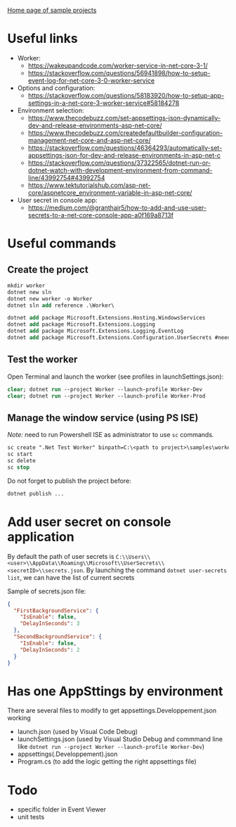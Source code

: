 [Home page of sample projects](..)

# Useful links

* Worker:
  - https://wakeupandcode.com/worker-service-in-net-core-3-1/
  - https://stackoverflow.com/questions/56941898/how-to-setup-event-log-for-net-core-3-0-worker-service
* Options and configuration: 
  - https://stackoverflow.com/questions/58183920/how-to-setup-app-settings-in-a-net-core-3-worker-service#58184278
* Environment selection:
  - https://www.thecodebuzz.com/set-appsettings-json-dynamically-dev-and-release-environments-asp-net-core/
  - https://www.thecodebuzz.com/createdefaultbuilder-configuration-management-net-core-and-asp-net-core/
  - https://stackoverflow.com/questions/46364293/automatically-set-appsettings-json-for-dev-and-release-environments-in-asp-net-c
  - https://stackoverflow.com/questions/37322565/dotnet-run-or-dotnet-watch-with-development-environment-from-command-line/43992754#43992754
  - https://www.tektutorialshub.com/asp-net-core/aspnetcore_environment-variable-in-asp-net-core/
* User secret in console app:
  - https://medium.com/@granthair5/how-to-add-and-use-user-secrets-to-a-net-core-console-app-a0f169a8713f

# Useful commands

  ## Create the project

```ps
mkdir worker
dotnet new sln
dotnet new worker -o Worker
dotnet sln add reference .\Worker\

dotnet add package Microsoft.Extensions.Hosting.WindowsServices
dotnet add package Microsoft.Extensions.Logging
dotnet add package Microsoft.Extensions.Logging.EventLog
dotnet add package Microsoft.Extensions.Configuration.UserSecrets #needed if using user secrets on console
```

  ## Test the worker

Open Terminal and launch the worker (see profiles in launchSettings.json):
```ps
clear; dotnet run --project Worker --launch-profile Worker-Dev
clear; dotnet run --project Worker --launch-profile Worker-Prod
```

  ## Manage the window service (using PS ISE)

*Note:* need to run Powershell ISE as administrator to use ```sc``` commands.

```ps
sc create ".Net Test Worker" binpath=C:\<path to project>\samples\worker\Worker\bin\Debug\net5.0\publish\Worker.exe
sc start
sc delete
sc stop
```

Do not forget to publish the project before:
```ps
dotnet publish ...
```

# Add user secret on console application
By default the path of user secrets is ```C:\\Users\\<user>\\AppData\\Roaming\\Microsoft\\UserSecrets\\<secretID>\\secrets.json```.
By launching the command ```dotnet user-secrets list```, we can have the list of current secrets

Sample of secrets.json file:
```json
{
  "FirstBackgroundService": {
    "IsEnable": false,
    "DelayInSeconds": 3
  },
  "SecondBackgroundService": {
    "IsEnable": false,
    "DelayInSeconds": 2
  }
}
```

# Has one AppSttings by environment
There are several files to modify to get appsettings.Developpement.json working
* launch.json (used by Visual Code Debug)
* launchSettings.json (used by Visual Studio Debug and commmand line like ```dotnet run --project Worker --launch-profile Worker-Dev```)
* appsettings(.Developpement).json
* Program.cs (to add the logic getting the right appsettings file)

# Todo
* specific folder in Event Viewer 
* unit tests